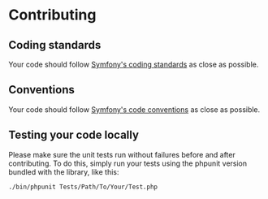 # Contributing


## Coding standards

Your code should follow [Symfony's coding standards](http://symfony.com/doc/current/contributing/code/standards.html) as close as possible.


## Conventions

Your code should follow [Symfony's code conventions](http://symfony.com/doc/current/contributing/code/conventions.html) as close as possible.


## Testing your code locally

Please make sure the unit tests run without failures before and after contributing. To do this, simply run your tests 
using the phpunit version bundled with the library, like this:

    ./bin/phpunit Tests/Path/To/Your/Test.php

